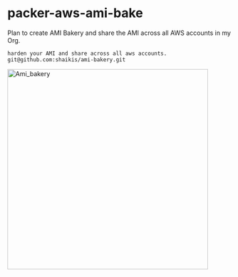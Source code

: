 # packer-aws-ami-bake
Plan to create AMI Bakery and share the AMI across all AWS accounts in my Org.

```
harden your AMI and share across all aws accounts. 
git@github.com:shaikis/ami-bakery.git
```
<img width="450" alt="Ami_bakery" src="https://user-images.githubusercontent.com/60819791/147253845-098cbaef-4387-4967-974c-4771d98a4ad3.png">
